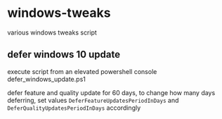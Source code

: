 # windows-tweaks
various windows tweaks script 

## defer windows 10 update 
execute script from an elevated powershell console
defer_windows_update.ps1

defer feature and quality update for 60 days, to change how many days deferring, set values ```DeferFeatureUpdatesPeriodInDays``` and ```DeferQualityUpdatesPeriodInDays``` accordingly

